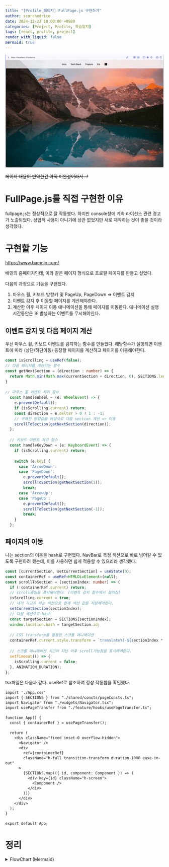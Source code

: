 ```yaml
---
title: "[Profile 페이지] FullPage.js 구현하기"
author: scorchedrice
date: 2024-12-23 10:00:00 +0900
categories: [Project, Profile, 학습일지]
tags: [react, profile, project]
render_with_liquid: false
mermaid: true
---
```


<img src="/assets/img/project/profile/241223/fullpage.gif" alt="fullpage_intro">

~~페이지 내용이 빈약한건 아직 미완성이라서 ..!~~

# FullPage.js를 직접 구현한 이유

fullpage.js는 정상적으로 잘 작동했다. 하지만 console창에 계속 라이선스 관련 경고가 노출되었다. 상업적 사용이 아니기에 상관 없었지만 새로 제작하는 것이 좋을 것이라 생각했다.

# 구현할 기능

https://www.baemin.com/

배민의 홈페이지인데, 이와 같은 페이지 형식으로 프로필 페이지를 만들고 싶었다.

다음의 과정으로 기능을 구현했다.

1. 마우스 휠, 키보드 방향키 및 PageUp, PageDown => 이벤트 감지
2. 이벤트 감지 후 이동할 페이지를 계산해야한다.
3. 계산한 이후 페이지 이동 애니메이션을 통해 페이지를 이동한다. 애니메이션 실행 시간동안은 또 발생하는 이벤트를 무시해야한다.

## 이벤트 감지 및 다음 페이지 계산

우선 마우스 휠, 키보드 이벤트를 감지하는 함수를 만들었다. 해당함수가 실행되면 이벤트에 따라 (상단/하단이동) 등장할 페이지를 계산하고 페이지를 이동해야한다.

```ts
const isScrolling = useRef(false);
// 다음 페이지를 계산하는 함수
const getNextSection = (direction : number) => {
  return Math.min(Math.max(currentSection + direction, 0), SECTIONS.length - 1)
}

// 마우스 휠 이벤트 처리 함수
  const handleWheel = (e: WheelEvent) => {
    e.preventDefault();
    if (isScrolling.current) return;
    const direction = e.deltaY > 0 ? 1 : -1;
    // 구해진 방향값을 바탕으로 다음 section 계산 => 이동
    scrollToSection(getNextSection(direction));
  };

  // 키보드 이벤트 처리 함수
  const handleKeyDown = (e: KeyboardEvent) => {
    if (isScrolling.current) return;

    switch (e.key) {
      case 'ArrowDown':
      case 'PageDown':
        e.preventDefault();
        scrollToSection(getNextSection(1));
        break;
      case 'ArrowUp':
      case 'PageUp':
        e.preventDefault();
        scrollToSection(getNextSection(-1));
        break;
    }
  };
```

## 페이지의 이동

나는 section의 이동을 hash로 구현했다. NavBar로 특정 섹션으로 바로 넘어갈 수 있도록 구현하려 했는데, 이를 사용하면 쉽게 적용할 수 있으리라 생각했다.

```ts
const [currentSection, setCurrentSection] = useState(0);
const containerRef = useRef<HTMLDivElement>(null);
const scrollToSection = (sectionIndex: number) => {
  if (!containerRef.current) return;
  // scroll중임을 표시해야한다. (이벤트 감지 함수에서 걸러짐)
  isScrolling.current = true;
  // 내가 가고자 하는 섹션으로 현재 섹션 값을 저장해야한다.
  setCurrentSection(sectionIndex);
  // 다음 섹션으로 hash
  const targetSection = SECTIONS[sectionIndex];
  window.location.hash = targetSection.id;

  // CSS transform을 활용한 스크롤 애니메이션
  containerRef.current.style.transform = `translateY(-${sectionIndex * 100}%)`;
  
  // 스크롤 애니메이션 시간이 지난 이후 scroll가능함을 표시해야한다.
  setTimeout(() => {
    isScrolling.current = false;
  }, ANIMATION_DURATION);
};
```

tsx파일은 다음과 같다. useRef로 참조하여 정상 작동함을 확인했다.

```tsx
import './App.css'
import { SECTIONS } from "./shared/consts/pageConsts.ts";
import Navigator from "./widgets/Navigator.tsx";
import usePageTransfer from "./feature/hooks/usePageTransfer.ts";

function App() {
  const { containerRef } = usePageTransfer();

  return (
    <div className="fixed inset-0 overflow-hidden">
      <Navigator />
      <div
        ref={containerRef}
        className="h-full transition-transform duration-1000 ease-in-out"
      >
        {SECTIONS.map(({ id, component: Component }) => (
          <div key={id} className="h-screen">
            <Component />
          </div>
        ))}
      </div>
    </div>
  );
}

export default App;
```

# 정리

<details markdown="1">

<summary>FlowChart (Mermaid)</summary>

```mermaid
flowchart LR
  Input["사용자 입력"]
  Input --> |휠 이벤트| HW["handleWheel()<br/><small>if(isScrolling.current) return</small>"]
  Input --> |키보드 이벤트| HK["handleKeyDown()<br/><small>if(isScrolling.current) return</small>"]

  HW --> |deltaY > 0 ? 1 : -1| GN["getNextSection(direction)"]
  HK --> |ArrowUp/Down: ±1| GN

  GN --> Move

subgraph Move[페이지 이동 처리]
direction TB
Step1["scrollToSection(nextSection)"] --> 
        Step2["스크롤 잠금<br/>isScrolling.current = true"] -->
Step3["페이지 이동<br/>transform: translateY()"] -->
Step4["1초 후<br/>isScrolling.current = false"]
end

style Input fill:#f9f,stroke:#333,stroke-width:2px
style Step4 fill:#bfb,stroke:#333,stroke-width:2px
```

</details>
